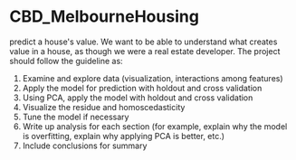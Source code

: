 # CBD_MelbourneHousing
predict a
house&#39;s value. We want to be able to understand what creates value
in a house, as though we were a real estate developer. The project
should follow the guideline as:
1. Examine and explore data (visualization, interactions among
features)
2. Apply the model for prediction with holdout and cross
validation
3. Using PCA, apply the model with holdout and cross
validation
4. Visualize the residue and homoscedasticity
5. Tune the model if necessary
6. Write up analysis for each section (for example, explain why
the model is overfitting, explain why applying PCA is better,
etc.)
7. Include conclusions for summary
